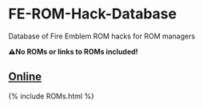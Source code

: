 # FE-ROM-Hack-Database
Database of Fire Emblem ROM hacks for ROM managers

**⚠️No ROMs or links to ROMs included!**

## [Online](http://github.laqieer.ml/)

{% include ROMs.html %}

<script src="https://unpkg.com/tablefilter@latest/dist/tablefilter/tablefilter.js"></script>

<script src="{{ base.url | prepend: site.url }}/assets/js/filters.js"></script>
